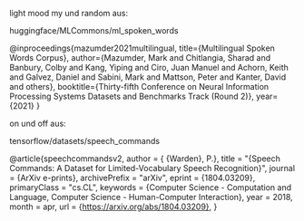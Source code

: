 light mood my und random aus:

huggingface/MLCommons/ml_spoken_words

@inproceedings{mazumder2021multilingual,
title={Multilingual Spoken Words Corpus},
author={Mazumder, Mark and Chitlangia, Sharad and Banbury, Colby and Kang, Yiping and Ciro, Juan Manuel and Achorn, Keith and Galvez, Daniel and Sabini, Mark and Mattson, Peter and Kanter, David and others},
booktitle={Thirty-fifth Conference on Neural Information Processing Systems Datasets and Benchmarks Track (Round 2)},
year={2021}
}

on und off aus:

tensorflow/datasets/speech_commands

@article{speechcommandsv2,
author = { {Warden}, P.},
title = "{Speech Commands: A Dataset for Limited-Vocabulary Speech Recognition}",
journal = {ArXiv e-prints},
archivePrefix = "arXiv",
eprint = {1804.03209},
primaryClass = "cs.CL",
keywords = {Computer Science - Computation and Language, Computer Science - Human-Computer Interaction},
year = 2018,
month = apr,
url = {https://arxiv.org/abs/1804.03209},
}
